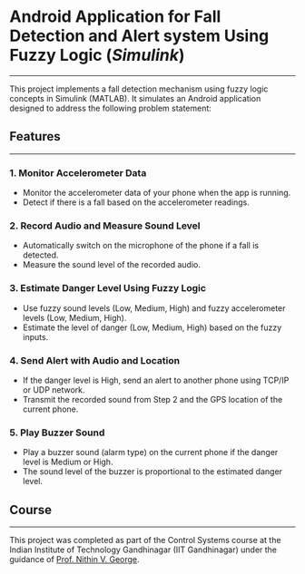 # Android Application for Fall Detection and Alert system Using Fuzzy Logic (_Simulink_)
___
This project implements a fall detection mechanism using fuzzy logic concepts in Simulink (MATLAB). It simulates an Android application designed to address the following problem statement:


## Features
***
### 1. Monitor Accelerometer Data
- Monitor the accelerometer data of your phone when the app is running.
- Detect if there is a fall based on the accelerometer readings.

### 2. Record Audio and Measure Sound Level
- Automatically switch on the microphone of the phone if a fall is detected.
- Measure the sound level of the recorded audio.

### 3. Estimate Danger Level Using Fuzzy Logic
- Use fuzzy sound levels (Low, Medium, High) and fuzzy accelerometer levels (Low, Medium, High).
- Estimate the level of danger (Low, Medium, High) based on the fuzzy inputs.

### 4. Send Alert with Audio and Location
- If the danger level is High, send an alert to another phone using TCP/IP or UDP network.
- Transmit the recorded sound from Step 2 and the GPS location of the current phone.

### 5. Play Buzzer Sound
- Play a buzzer sound (alarm type) on the current phone if the danger level is Medium or High.
- The sound level of the buzzer is proportional to the estimated danger level.

## Course 
***
This project was completed as part of the Control Systems course at the Indian Institute of Technology Gandhinagar (IIT Gandhinagar) under the guidance of [Prof. Nithin V. George](https://www.iitgn.ac.in/faculty/ee/fac-nithin).
